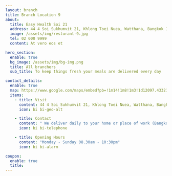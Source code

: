 ```yaml
---
layout: branch
title: Branch Location 9
about:
  title: Easy Health Soi 21
  address: 44 4 Soi Sukhumvit 21, Khlong Toei Nuea, Watthana, Bangkok 10110
  image: /assets/img/resturant-9.jpg
  tel: 02 000 9999
  content: At vero eos et

hero_section:
  enable: true
  bg_image: /assets/img/bg-img.png
  title: All branchers
  sub_title: To keep things fresh your meals are delivered every day

contact_details:
  enable: true
  map: https://www.google.com/maps/embed?pb=!1m14!1m8!1m3!1d12097.433213460943!2d-74.0062269!3d40.7101282!3m2!1i1024!2i768!4f13.1!3m3!1m2!1s0x0%3A0xb89d1fe6bc499443!2sDowntown+Conference+Center!5e0!3m2!1smk!2sbg!4v1539943755621
  items:
    - title: Visit
      content: 44 4 Soi Sukhumvit 21, Khlong Toei Nuea, Watthana, Bangkok 10110
      icon: bi bi-geo-alt

    - title: Contact
      content: " We deliver daily to your home or place of work (Bangkok anEmail: help@easyhealth.com Phone: 098 286 0069 "
      icon: bi bi-telephone

    - title: Opening Hours
      content: "Monday - Sunday 08.30am - 10:30pm"
      icon: bi bi-alarm

coupon:
  enable: true
  title:
---
```

